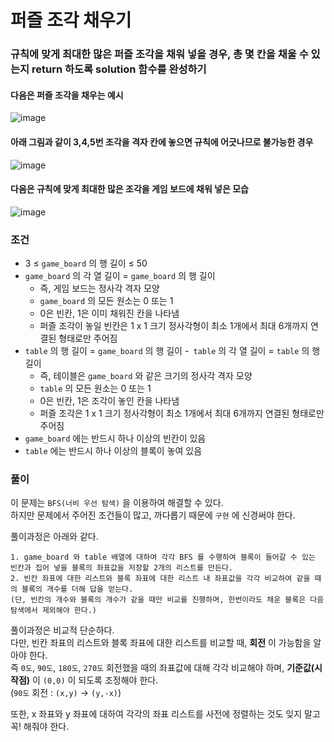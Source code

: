 # 퍼즐 조각 채우기
### 규칙에 맞게 최대한 많은 퍼즐 조각을 채워 넣을 경우, 총 몇 칸을 채울 수 있는지 return 하도록 solution 함수를 완성하기
#### 다음은 퍼즐 조각을 채우는 예시
![image](https://github.com/sjunh812/algorithm/assets/79048895/b6cc67a6-7b7f-411e-af20-f9c264447242)
#### 아래 그림과 같이 3,4,5번 조각을 격자 칸에 놓으면 규칙에 어긋나므로 불가능한 경우
![image](https://github.com/sjunh812/algorithm/assets/79048895/404df2c6-270a-44c7-b64d-2dd4d8af777a)
#### 다음은 규칙에 맞게 최대한 많은 조각을 게임 보드에 채워 넣은 모습
![image](https://github.com/sjunh812/algorithm/assets/79048895/6f1b43dc-af7f-4414-bfee-950b90707237)

### 조건
- 3 ≤ `game_board` 의 행 길이 ≤ 50
- `game_board` 의 각 열 길이 = `game_board` 의 행 길이
    - 즉, 게임 보드는 정사각 격자 모양
    - `game_board` 의 모든 원소는 0 또는 1
    - 0은 빈칸, 1은 이미 채워진 칸을 나타냄
    - 퍼즐 조각이 놓일 빈칸은 1 x 1 크기 정사각형이 최소 1개에서 최대 6개까지 연결된 형태로만 주어짐
- `table` 의 행 길이 = `game_board` 의 행 길이
-` table` 의 각 열 길이 = `table` 의 행 길이
    - 즉, 테이블은 `game_board` 와 같은 크기의 정사각 격자 모양
    - `table` 의 모든 원소는 0 또는 1
    - 0은 빈칸, 1은 조각이 놓인 칸을 나타냄
    - 퍼즐 조각은 1 x 1 크기 정사각형이 최소 1개에서 최대 6개까지 연결된 형태로만 주어짐
- `game_board` 에는 반드시 하나 이상의 빈칸이 있음
- `table` 에는 반드시 하나 이상의 블록이 놓여 있음
### 풀이
이 문제는 `BFS(너비 우선 탐색)` 을 이용하여 해결할 수 있다.  
하지만 문제에서 주어진 조건들이 많고, 까다롭기 때문에 `구현` 에 신경써야 한다.  

풀이과정은 아래와 같다.  
```
1. game_board 와 table 배열에 대하여 각각 BFS 를 수행하여 블록이 들어갈 수 있는 빈칸과 집어 넣을 블록의 좌표값을 저장할 2개의 리스트를 만든다.
2. 빈칸 좌표에 대한 리스트와 블록 좌표에 대한 리스트 내 좌표값을 각각 비교하여 같을 때의 블록의 개수를 더해 답을 얻는다.
(단, 빈칸의 개수와 블록의 개수가 같을 때만 비교를 진행하며, 한번이라도 채운 블록은 다음 탐색에서 제외해야 한다.)
```
풀이과정은 비교적 단순하다.  
다만, 빈칸 좌표의 리스트와 블록 좌표에 대한 리스트를 비교할 때, **회전** 이 가능함을 알아야 한다.  
즉 `0도`, `90도`, `180도`, `270도` 회전했을 때의 좌표값에 대해 각각 비교해야 하며, **기준값(시작점)** 이 `(0,0)` 이 되도록 조정해야 한다.  
(`90도` 회전 : `(x,y)` → `(y,-x)`)  

또한, x 좌표와 y 좌표에 대하여 각각의 좌표 리스트를 사전에 정렬하는 것도 잊지 말고 꼭! 해줘야 한다.  
